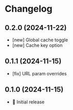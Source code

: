 # Changelog

## 0.2.0 (2024-11-22)

- [new] Global cache toggle
- [new] Cache key option

## 0.1.1 (2024-11-15)

- [fix] URL param overrides

## 0.1.0 (2024-11-15)

- 🚀 Initial release

